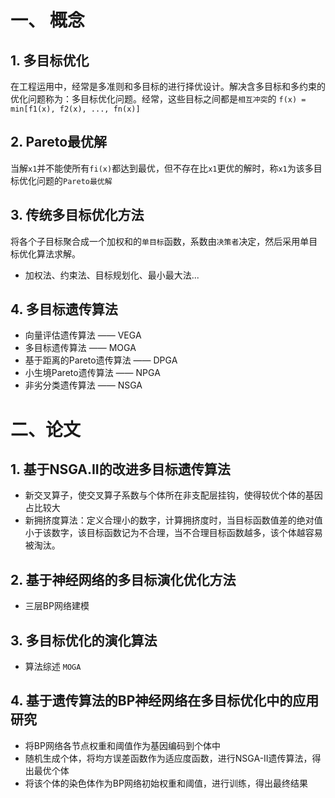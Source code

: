 # 一、 概念
## 1. 多目标优化
在工程运用中，经常是多准则和多目标的进行择优设计。解决含多目标和多约束的优化问题称为：多目标优化问题。经常，这些目标之间都是`相互冲突`的
`f(x) = min[f1(x), f2(x), ..., fn(x)]`
## 2. Pareto最优解
当解`x1`并不能使所有`fi(x)`都达到最优，但不存在比`x1`更优的解时，称`x1`为该多目标优化问题的`Pareto最优解`
## 3. 传统多目标优化方法
将各个子目标聚合成一个加权和的`单目标`函数，系数由`决策者`决定，然后采用单目标优化算法求解。
* 加权法、约束法、目标规划化、最小最大法...
## 4. 多目标遗传算法
* 向量评估遗传算法 —— VEGA
* 多目标遗传算法 —— MOGA
* 基于距离的Pareto遗传算法 —— DPGA
* 小生境Pareto遗传算法 —— NPGA
* 非劣分类遗传算法 —— NSGA
# 二、论文
## 1. 基于NSGA.II的改进多目标遗传算法
* 新交叉算子，使交叉算子系数与个体所在非支配层挂钩，使得较优个体的基因占比较大
* 新拥挤度算法：定义合理小的数字，计算拥挤度时，当目标函数值差的绝对值小于该数字，该目标函数记为不合理，当不合理目标函数越多，该个体越容易被淘汰。
## 2. 基于神经网络的多目标演化优化方法
* 三层BP网络建模
## 3. 多目标优化的演化算法
* 算法综述 `MOGA`
## 4. 基于遗传算法的BP神经网络在多目标优化中的应用研究
* 将BP网络各节点权重和阈值作为基因编码到个体中
* 随机生成个体，将均方误差函数作为适应度函数，进行NSGA-II遗传算法，得出最优个体
* 将该个体的染色体作为BP网络初始权重和阈值，进行训练，得出最终结果